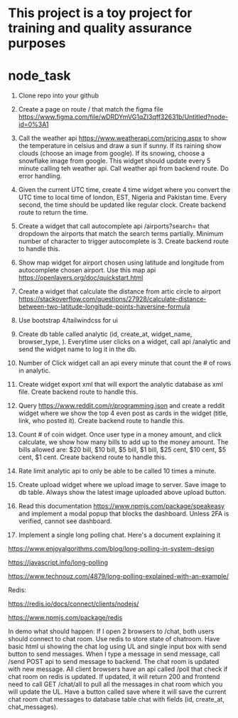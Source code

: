 # This project is a toy project for training and quality assurance purposes

# node_task

1. Clone repo into your github
2. Create a page on route / that match the figma file https://www.figma.com/file/wDRDYmVG1qZI3qff32631b/Untitled?node-id=0%3A1
3. Call the weather api https://www.weatherapi.com/pricing.aspx to show the temperature in celsius and draw a sun if sunny. If its raining show clouds (choose an image from google). If its snowing, choose a snowflake image from google. This widget should update every 5 minute calling teh weather api. Call weather api from backend route. Do error handling.
4. Given the current UTC time, create 4 time widget where you convert the UTC time to local time of london, EST, Nigeria and Pakistan time. Every second, the time should be updated like regular clock. Create backend route to return the time.
5. Create a widget that call autocomplete api /airports?search= that dropdown the airports that match the search terms partially. Minimum number of character to trigger autocomplete is 3. Create backend route to handle this.
6. Show map widget for airport chosen using latitude and longitude from autocomplete chosen airport. Use this map api https://openlayers.org/doc/quickstart.html
7. Create a widget that calculate the distance from artic circle to airport https://stackoverflow.com/questions/27928/calculate-distance-between-two-latitude-longitude-points-haversine-formula

8. Use bootstrap 4/tailwindcss for ui

9. Create db table called analytic (id, create_at, widget_name, browser_type, ). Everytime user clicks on a widget, call api /analytic and send the widget name to log it in the db.

10. Number of Click widget call an api every minute that count the # of rows in analytic.

11. Create widget export xml that will export the analytic database as xml file. Create backend route to handle this.

12. Query https://www.reddit.com/r/programming.json and create a reddit widget where we show the top 4 even post as cards in the widget (title, link, who posted it). Create backend route to handle this.

13. Count # of coin widget. Once user type in a money amount, and click calculate, we show how many bills to add up to the money amount. The bills allowed are: $20 bill, $10 bill, $5 bill, $1 bill, $25 cent, $10 cent, $5 cent, $1 cent. Create backend route to handle this.

14. Rate limit analytic api to only be able to be called 10 times a minute.

15. Create upload widget where we upload image to server. Save image to db table. Always show the latest image uploaded above upload button.

16. Read this documentation https://www.npmjs.com/package/speakeasy and implement a modal popup that blocks the dashboard. Unless 2FA is verified, cannot see dashboard.

17. Implement a single long polling chat. Here's a document explaining it

https://www.enjoyalgorithms.com/blog/long-polling-in-system-design

https://javascript.info/long-polling

https://www.technouz.com/4879/long-polling-explained-with-an-example/

Redis:

https://redis.io/docs/connect/clients/nodejs/

https://www.npmjs.com/package/redis

In demo what should happen:
If I open 2 browsers to /chat, both users should connect to chat room. Use redis to store state of chatroom.
Have basic html ui showing the chat log using UL and single input box with send button to send messages.
When I type a message in send message, call /send POST api to send message to backend. The chat room is updated with new message.
All client browsers have an api called /poll that check if chat room on redis is updated. If updated, it will return 200 and frontend
need to call GET /chat/all to pull all the messages in chat room which you will update the UL. Have a button called save where it will save the current chat room chat messages to database table chat with fields (id, create_at, chat_messages).
